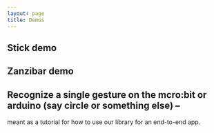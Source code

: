 ```yaml
---
layout: page
title: Demos
---
```


## Stick demo
## Zanzibar demo 
## Recognize a single gesture on the mcro:bit or arduino (say circle or something else) – 
meant as a tutorial for how to use our library for an end-to-end app.
